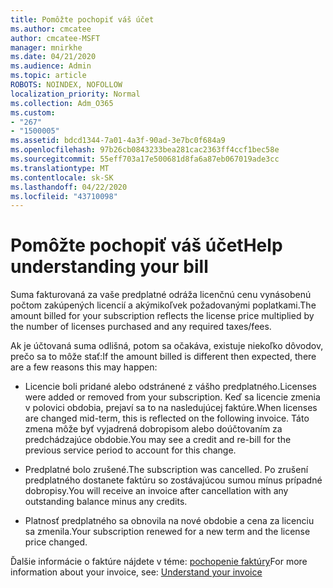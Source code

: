 ```yaml
---
title: Pomôžte pochopiť váš účet
ms.author: cmcatee
author: cmcatee-MSFT
manager: mnirkhe
ms.date: 04/21/2020
ms.audience: Admin
ms.topic: article
ROBOTS: NOINDEX, NOFOLLOW
localization_priority: Normal
ms.collection: Adm_O365
ms.custom:
- "267"
- "1500005"
ms.assetid: bdcd1344-7a01-4a3f-90ad-3e7bc0f684a9
ms.openlocfilehash: 97b26cb0843233bea281cac2363ff4ccf1bec58e
ms.sourcegitcommit: 55eff703a17e500681d8fa6a87eb067019ade3cc
ms.translationtype: MT
ms.contentlocale: sk-SK
ms.lasthandoff: 04/22/2020
ms.locfileid: "43710098"
---
```

# <a name="help-understanding-your-bill"></a><span data-ttu-id="92295-102">Pomôžte pochopiť váš účet</span><span class="sxs-lookup"><span data-stu-id="92295-102">Help understanding your bill</span></span>

<span data-ttu-id="92295-103">Suma fakturovaná za vaše predplatné odráža licenčnú cenu vynásobenú počtom zakúpených licencií a akýmikoľvek požadovanými poplatkami.</span><span class="sxs-lookup"><span data-stu-id="92295-103">The amount billed for your subscription reflects the license price multiplied by the number of licenses purchased and any required taxes/fees.</span></span>
  
<span data-ttu-id="92295-104">Ak je účtovaná suma odlišná, potom sa očakáva, existuje niekoľko dôvodov, prečo sa to môže stať:</span><span class="sxs-lookup"><span data-stu-id="92295-104">If the amount billed is different then expected, there are a few reasons this may happen:</span></span>
  
- <span data-ttu-id="92295-105">Licencie boli pridané alebo odstránené z vášho predplatného.</span><span class="sxs-lookup"><span data-stu-id="92295-105">Licenses were added or removed from your subscription.</span></span> <span data-ttu-id="92295-106">Keď sa licencie zmenia v polovici obdobia, prejaví sa to na nasledujúcej faktúre.</span><span class="sxs-lookup"><span data-stu-id="92295-106">When licenses are changed mid-term, this is reflected on the following invoice.</span></span> <span data-ttu-id="92295-107">Táto zmena môže byť vyjadrená dobropisom alebo doúčtovaním za predchádzajúce obdobie.</span><span class="sxs-lookup"><span data-stu-id="92295-107">You may see a credit and re-bill for the previous service period to account for this change.</span></span>

- <span data-ttu-id="92295-108">Predplatné bolo zrušené.</span><span class="sxs-lookup"><span data-stu-id="92295-108">The subscription was cancelled.</span></span> <span data-ttu-id="92295-109">Po zrušení predplatného dostanete faktúru so zostávajúcou sumou mínus prípadné dobropisy.</span><span class="sxs-lookup"><span data-stu-id="92295-109">You will receive an invoice after cancellation with any outstanding balance minus any credits.</span></span>

- <span data-ttu-id="92295-110">Platnosť predplatného sa obnovila na nové obdobie a cena za licenciu sa zmenila.</span><span class="sxs-lookup"><span data-stu-id="92295-110">Your subscription renewed for a new term and the license price changed.</span></span>

<span data-ttu-id="92295-111">Ďalšie informácie o faktúre nájdete v téme: [pochopenie faktúry](https://docs.microsoft.com/office365/admin/subscriptions-and-billing/understand-your-invoice)</span><span class="sxs-lookup"><span data-stu-id="92295-111">For more information about your invoice, see: [Understand your invoice](https://docs.microsoft.com/office365/admin/subscriptions-and-billing/understand-your-invoice)</span></span>